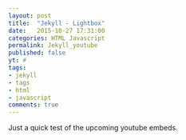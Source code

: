 ```yaml
---
layout: post
title:  "Jekyll - Lightbox"
date:   2015-10-27 17:31:00
categories: HTML Javascript
permalink: Jekyll_youtube
published: false
yt: #
tags:
- jekyll
- tags
- html
- javascript
comments: true
---
```

Just a quick test of the upcoming youtube embeds.
